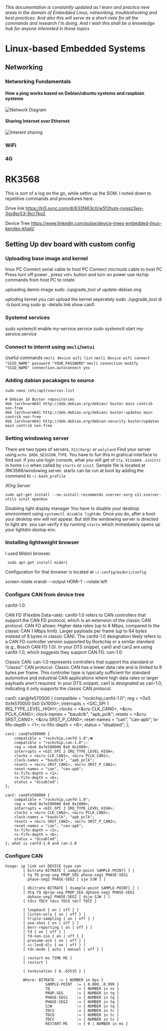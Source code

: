 *This documentation is constantly updated as I learn and practice new areas in the domain of Embedded Linux, networking, troubleshooting and best practices. And also this will serve as a short-note for all the commands and research I'm doing. And I wish this shall be a knowledge hub for anyone interested in these topics*
# Linux-based Embedded Systems
## Networking
### Networking Fundamentals
#### How a ping works based on Debian/ubuntu systems and raspbian systems 

![Network Diagram](https://github.com/kasunvj/SoMs-Im-working-on/blob/main/images/net.jpg?raw=true)

#### Sharing Internet over Ethernet

![Interent sharing](https://github.com/kasunvj/SoMs-Im-working-on/blob/main/images/dnsmsq%20(1).jpg?raw=true)

### WiFi
### 4G

# RK3568 

This is sort of a log on the go, while settin up the SOM. I noted down to repetitive commands and procedures here.  

Drive link
https://ln5.sync.com/dl/633f463c0/w5f2hutx-nvggz3wv-3gv8pr53-9jcr7kq2

Device Tree 
https://www.linkedin.com/pulse/device-trees-embedded-linux-keroles-khalil/

## Setting Up dev board with custom config 

### Uploading base image and kernel
linux PC
Connect serial cable to host PC
Connect microusb cable to host PC
Press turn off power , press vol+ button and turn on power
use rkchip commands from host PC to rotate

uploading damin image 
sudo ./upgrade_tool uf update-debian.img

uploding kernel 
you can upload the kernel seperately 
sudo ./upgrade_tool di -b boot.img
sudo ip -details link show can0

### Systemd services 
sudo systemctl enable my-service.service
sudo systemctl start my-service.service


### Connect to internt using `nmcli`/`nmtui`

Useful commands 
`nmcli device wifi list`
`nmcli device wifi connect "SSID_NAME" password "YOUR_PASSWORD"`
`nmcli connection modify "SSID_NAME" connection.autoconnect yes`

### Adding dabian pacakages to source
`sudo nano /etc/apt/sources.list`
```
# Debian 10 Buster repositories
deb [arch=arm64] http://deb.debian.org/debian/ buster main contrib non-free
deb [arch=arm64] http://deb.debian.org/debian/ buster-updates main contrib non-free
deb [arch=arm64] http://deb.debian.org/debian-security buster/updates main contrib non-free
```


### Setting windowing server 
There are two types of servers. `X11(Xorg)` or `walyland`
Find your server using `echo $XDG_SESSION_TYPE`. You have to fun this in grahical interface to find out. if you use login console, what you will get of `tty`. `X11`uses `.xinitrc` in home (~) when called by `startx` or `xinit`. Sample file is located at /RK3568/windowing server. startx can be run at boot by adding the command to `~/.bash_profile`

*XOrg Server* 

```
sudo apt-get install --no-install-recommends xserver-xorg x11-xserver-utils xinit openbox
```

Disabling light display manager
You have to disable your desktop environment using `systemctl disable lightdm`. Once you do, after a boot your desktop env will not appear. But still the windowing server is directed to light dm. you can verify it by running `startx` which immediately opens up your lightdm destop env.



### Installing lightweight browser
I used Midori browser.
```
 sudo apt-get install midori
```
Configuration for that browser is located at `~/.config/midori/config`


screen rotate
xrandr --output HDMI-1 --rotate left



### Configure CAN from device tree

canfd-1.0:

CAN FD (Flexible Data-rate): canfd-1.0 refers to CAN controllers that support the CAN FD protocol, which is an extension of the classic CAN protocol. CAN FD allows:
Higher data rates (up to 8 Mbps, compared to the classic CAN 1 Mbps limit).
Larger payloads per frame (up to 64 bytes instead of 8 bytes in classic CAN).
The canfd-1.0 designation likely refers to a CAN FD controller version supported by Rockchip or a similar standard (e.g., Bosch CAN FD 1.0).
In your DTS snippet, can0 and can2 are using canfd-1.0, which suggests they support CAN FD.
can-1.0:

Classic CAN: can-1.0 represents controllers that support the standard or "classic" CAN protocol. Classic CAN has a lower data rate and is limited to 8 bytes per frame.
This controller type is typically sufficient for standard automotive and industrial CAN applications where high data rates or larger payloads aren’t required.
In your DTS snippet, can1 is designated as can-1.0, indicating it only supports the classic CAN protocol.


can0: can@fe570000 {
		compatible = "rockchip,canfd-1.0";
		reg = <0x0 0xfe570000 0x0 0x1000>;
		interrupts = <GIC_SPI 1 IRQ_TYPE_LEVEL_HIGH>;
		clocks = <&cru CLK_CAN0>, <&cru PCLK_CAN0>;
		clock-names = "baudclk", "apb_pclk";
		resets = <&cru SRST_CAN0>, <&cru SRST_P_CAN0>;
		reset-names = "can", "can-apb";
		tx-fifo-depth = <1>;
		rx-fifo-depth = <6>;
		status = "disabled";
	};

	can1: can@fe580000 {
		compatible = "rockchip,canfd-1.0";❌️
		compatible = "rockchip,can-1.0";✅️
		reg = <0x0 0xfe580000 0x0 0x1000>;
		interrupts = <GIC_SPI 2 IRQ_TYPE_LEVEL_HIGH>;
		clocks = <&cru CLK_CAN1>, <&cru PCLK_CAN1>;
		clock-names = "baudclk", "apb_pclk";
		resets = <&cru SRST_CAN1>, <&cru SRST_P_CAN1>;
		reset-names = "can", "can-apb";
		tx-fifo-depth = <1>;
		rx-fifo-depth = <6>;
		status = "disabled";
	};

	can2: can@fe590000 {
		compatible = "rockchip,canfd-1.0";
		reg = <0x0 0xfe590000 0x0 0x1000>;
		interrupts = <GIC_SPI 3 IRQ_TYPE_LEVEL_HIGH>;
		clocks = <&cru CLK_CAN2>, <&cru PCLK_CAN2>;
		clock-names = "baudclk", "apb_pclk";
		resets = <&cru SRST_CAN2>, <&cru SRST_P_CAN2>;
		reset-names = "can", "can-apb";
		tx-fifo-depth = <1>;
		rx-fifo-depth = <6>;
		status = "disabled";
	}; what is canfd-1.0 and can-1.0


### Configure CAN
```
Usage: ip link set DEVICE type can
        [ bitrate BITRATE [ sample-point SAMPLE-POINT] ] |
        [ tq TQ prop-seg PROP_SEG phase-seg1 PHASE-SEG1
          phase-seg2 PHASE-SEG2 [ sjw SJW ] ]

        [ dbitrate BITRATE [ dsample-point SAMPLE-POINT] ] |
        [ dtq TQ dprop-seg PROP_SEG dphase-seg1 PHASE-SEG1
          dphase-seg2 PHASE-SEG2 [ dsjw SJW ] ]
        [ tdcv TDCV tdco TDCO tdcf TDCF ]

        [ loopback { on | off } ]
        [ listen-only { on | off } ]
        [ triple-sampling { on | off } ]
        [ one-shot { on | off } ]
        [ berr-reporting { on | off } ]
        [ fd { on | off } ]
        [ fd-non-iso { on | off } ]
        [ presume-ack { on | off } ]
        [ cc-len8-dlc { on | off } ]
        [ tdc-mode { auto | manual | off } ]

        [ restart-ms TIME-MS ]
        [ restart ]

        [ termination { 0..65535 } ]

        Where: BITRATE  := { NUMBER in bps }
                  SAMPLE-POINT  := { 0.000..0.999 }
                  TQ            := { NUMBER in ns }
                  PROP-SEG      := { NUMBER in tq }
                  PHASE-SEG1    := { NUMBER in tq }
                  PHASE-SEG2    := { NUMBER in tq }
                  SJW           := { NUMBER in tq }
                  TDCV          := { NUMBER in tc }
                  TDCO          := { NUMBER in tc }
                  TDCF          := { NUMBER in tc }
                  RESTART-MS    := { 0 | NUMBER in ms }
  
```

